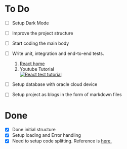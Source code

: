 # To Do

- [ ] Setup Dark Mode
- [ ] Improve the project structure
- [ ] Start coding the main body
- [ ] Write unit, integration and end-to-end tests.
    1. <a target="_blank" href="https://reactjs.org/docs/testing.html">React home</a>
    2. Youtube Tutorial<br/>[![React test tutorial](https://img.youtube.com/vi/OVNjsIto9xM/0.jpg)](https://www.youtube.com/watch?v=OVNjsIto9xM?target=_blank)

- [ ] Setup database with oracle cloud device
- [ ] Setup project as blogs in the form of markdown files

# Done

- [x] Done initial structure
- [x] Setup loading and Error handling
- [x] Need to setup code splitting. Reference is <a target="_blank" href="https://reactjs.org/docs/code-splitting.html">here.</a>
